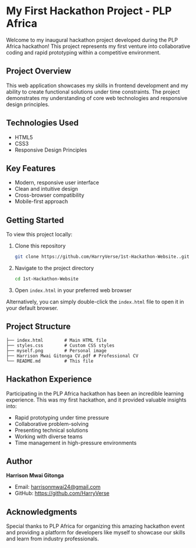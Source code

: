 # My First Hackathon Project - PLP Africa

Welcome to my inaugural hackathon project developed during the PLP Africa hackathon! This project represents my first venture into collaborative coding and rapid prototyping within a competitive environment.

## Project Overview

This web application showcases my skills in frontend development and my ability to create functional solutions under time constraints. The project demonstrates my understanding of core web technologies and responsive design principles.

## Technologies Used

- HTML5
- CSS3
- Responsive Design Principles

## Key Features

- Modern, responsive user interface
- Clean and intuitive design
- Cross-browser compatibility
- Mobile-first approach

## Getting Started

To view this project locally:

1. Clone this repository
   ```bash
   git clone https://github.com/HarryVerse/1st-Hackathon-Website..git
   ```

2. Navigate to the project directory
   ```bash
   cd 1st-Hackathon-Website
   ```

3. Open `index.html` in your preferred web browser

Alternatively, you can simply double-click the `index.html` file to open it in your default browser.


## Project Structure

```
├── index.html        # Main HTML file
├── styles.css        # Custom CSS styles
├── myself.png        # Personal image
├── Harrison Mwai Gitonga CV.pdf # Professional CV
└── README.md         # This file
```

## Hackathon Experience

Participating in the PLP Africa hackathon has been an incredible learning experience. This was my first hackathon, and it provided valuable insights into:

- Rapid prototyping under time pressure
- Collaborative problem-solving
- Presenting technical solutions
- Working with diverse teams
- Time management in high-pressure environments

## Author

**Harrison Mwai Gitonga**
- Email: harrisonmwai24@gmail.com
- GitHub: https://github.com/HarryVerse

## Acknowledgments

Special thanks to PLP Africa for organizing this amazing hackathon event and providing a platform for developers like myself to showcase our skills and learn from industry professionals.

